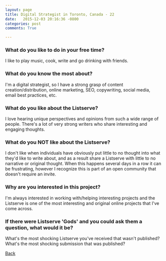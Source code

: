 ```yaml
---
layout: page
title: Digital Strategist in Toronto, Canada - 22
date:   2015-12-03 20:16:36 -0800
categories: post
comments: True

---
```


### What do you like to do in your free time?
<p>I like to play music, cook, write and go drinking with friends.</p>

### What do you know the most about?
<p>I'm a digital strategist, so I have a strong grasp of content creation/distribution, online marketing, SEO, copywriting, social media, email best practices, etc.</p>

### What do you like about the Listserve?
<p>I love hearing unique perspectives and opinions from such a wide range of people. There's a lot of very strong writers who share interesting and engaging thoughts. </p>

### What do you NOT like about the Listserve?
<p>I don't like when individuals have obviously put little to no thought into what they'd like to write about, and as a result share a Listserve with little to no narrative or original thought. When this happens several days in a row it can be frustrating, however I recognize this is part of an open community that doesn't require an invite.</p>

### Why are you interested in this project?
<p>I'm always interested in working with/helping interesting projects and the Listserve is one of the most interesting and original online projects that I've come across. </p>

### If there were Listserve 'Gods' and you could ask them a question, what would it be?
<p>What's the most shocking Listserve you've received that wasn't published? What's the most shocking submission that was published? </p>

[Back][1]

[1]: /responders/all
